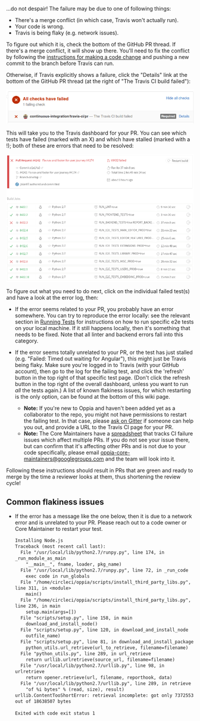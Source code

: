 ...do not despair! The failure may be due to one of following things:

- There's a merge conflict (in which case, Travis won't actually run).
- Your code is wrong.
- Travis is being flaky (e.g. network issues).

To figure out which it is, check the bottom of the GitHub PR thread. If there's a merge conflict, it will show up there. You'll need to fix the conflict by following the [instructions for making a code change](https://github.com/oppia/oppia/wiki/Contributing-code-to-Oppia#instructions-for-making-a-code-change) and pushing a new commit to the branch before Travis can run.

Otherwise, if Travis explicitly shows a failure, click the "Details" link at the bottom of the GitHub PR thread (at the right of "The Travis CI build failed"):

  ![Travis failure indicator.](images/travis1.png)

This will take you to the Travis dashboard for your PR. You can see which tests have failed (marked with an X) and which have stalled (marked with a !); both of these are errors that need to be resolved:

  ![Travis-CI dashboard view.](images/travis3.png)

To figure out what you need to do next, click on the individual failed test(s) and have a look at the error log, then:

* If the error seems related to your PR, you probably have an error somewhere. You can try to reproduce the error locally: see the relevant section in [Running Tests](https://github.com/oppia/oppia/wiki/Running-Tests#end-to-end-tests) for instructions on how to run specific e2e tests on your local machine. If it still happens locally, then it's something that needs to be fixed. Note that all linter and backend errors fall into this category.

* If the error seems totally unrelated to your PR, or the test has just stalled (e.g. "Failed: Timed out waiting for Angular"), this might just be Travis being flaky. Make sure you're logged in to Travis (with your GitHub account), then go to the log for the failing test, and click the 'refresh' button in the top right of that specific test page. (Don't click the refresh button in the top right of the overall dashboard, unless you want to run *all* the tests again.) A list of known flakiness issues, for which restarting is the only option, can be found at the bottom of this wiki page.
  - **Note:** If you're new to Oppia and haven't been added yet as a collaborator to the repo, you might not have permissions to restart the failing test. In that case, please [ask on Gitter](https://gitter.im/oppia/oppia-chat) if someone can help you out, and provide a URL to the Travis CI page for your PR.
  - **Note:** The Core Maintainers have a [spreadsheet](https://docs.google.com/spreadsheets/d/1y_zk1S7YjybqxKXXh8GLPnILhBIGOr7zRvE80CPvCKk/edit#gid=0) that tracks CI failure issues which affect multiple PRs. If you do not see your issue there, but can confirm that it's affecting other PRs and is not due to your code specifically, please email oppia-core-maintainers@googlegroups.com and the team will look into it.

Following these instructions should result in PRs that are green and ready to merge by the time a reviewer looks at them, thus shortening the review cycle!


## Common flakiness issues

* If the error has a message like the one below, then it is due to a network error and is unrelated to your PR. Please reach out to a code owner or Core Maintainer to restart your test.

   ```
   Installing Node.js
   Traceback (most recent call last):
     File "/usr/local/lib/python2.7/runpy.py", line 174, in _run_module_as_main
       "__main__", fname, loader, pkg_name)
     File "/usr/local/lib/python2.7/runpy.py", line 72, in _run_code
       exec code in run_globals
     File "/home/circleci/oppia/scripts/install_third_party_libs.py", line 311, in <module>
       main()
     File "/home/circleci/oppia/scripts/install_third_party_libs.py", line 236, in main
       setup.main(args=[])
     File "scripts/setup.py", line 158, in main
       download_and_install_node()
     File "scripts/setup.py", line 120, in download_and_install_node
       outfile_name)
     File "scripts/setup.py", line 81, in download_and_install_package
       python_utils.url_retrieve(url_to_retrieve, filename=filename)
     File "python_utils.py", line 289, in url_retrieve
       return urllib.urlretrieve(source_url, filename=filename)
     File "/usr/local/lib/python2.7/urllib.py", line 98, in urlretrieve
       return opener.retrieve(url, filename, reporthook, data)
     File "/usr/local/lib/python2.7/urllib.py", line 289, in retrieve
       "of %i bytes" % (read, size), result)
   urllib.ContentTooShortError: retrieval incomplete: got only 7372553 out of 18638507 bytes

   Exited with code exit status 1
   ```
